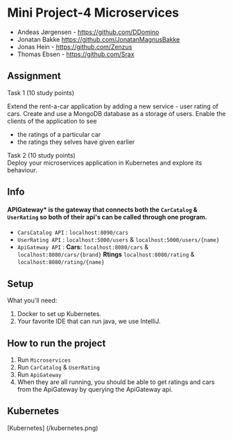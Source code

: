 # Mini Project-4 Microservices
- Andeas Jørgensen - https://github.com/DDomino
- Jonatan Bakke https://github.com/JonatanMagnusBakke
- Jonas Hein - https://github.com/Zenzus
- Thomas Ebsen - https://github.com/Srax 

## Assignment
Task 1 (10 study points)

Extend the rent-a-car application by adding a new service - user rating of cars. Create and use a MongoDB database as a storage of users. Enable the clients of the application to see

- the ratings of a particular car
- the ratings they selves have given earlier


Task 2 (10 study points)  
Deploy your microservices application in Kubernetes and explore its behaviour.

## Info

#### APIGateway* is the gateway that connects both the `CarCatalog` & `UserRating` so both  of their api's can be called through one program.  
- `CarsCatalog API` : `localhost:8090/cars`
- `UserRating API` : `localhost:5000/users` & `localhost:5000/users/{name}`
- `ApiGateway API` : **Cars:** `localhost:8080/cars` & `localhost:8080/cars/{brand}` **Rtings** `localhost:8080/rating` & `localhost:8080/rating/{name}`

## Setup
What you'll need:
1. Docker to set up Kubernetes.
2. Your favorite IDE that can run java, we use IntelliJ.

## How to run the project
1. Run `Microservices`
2. Run `CarCatalog` & `UserRating`
3. Run `ApiGateway`
4. When they are all running, you should be able to get ratings and cars from the ApiGateway by querying the ApiGateway api.

## Kubernetes
[Kubernetes] (/kubernetes.png)


